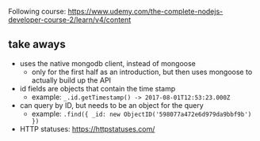 Following course: https://www.udemy.com/the-complete-nodejs-developer-course-2/learn/v4/content

## take aways
- uses the native mongodb client, instead of mongoose
  - only for the first half as an introduction, but then uses mongoose to actually build up the API
- id fields are objects that contain the time stamp
  - example: `_.id.getTimestamp() -> 2017-08-01T12:53:23.000Z`
- can query by ID, but needs to be an object for the query
  - example: `.find({ _id: new ObjectID('598077a472e6d979da9bbf9b') })`
- HTTP statuses: https://httpstatuses.com/
